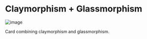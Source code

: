 # Claymorphism + Glassmorphism

![image](https://github.com/user-attachments/assets/7f437443-ba3c-4857-a263-8a2c9eec9b18)

Card combining claymorphism and glassmorphism.
